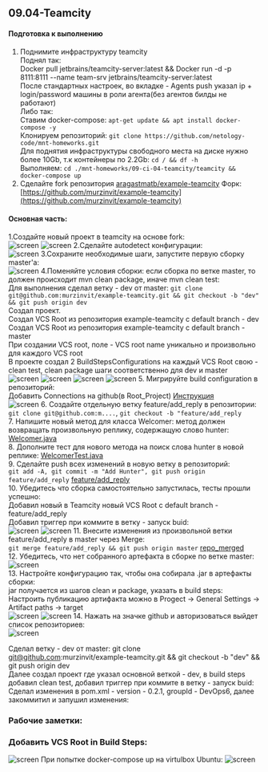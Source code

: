 ## 09.04-Teamcity</br>
#### Подготовка к выполнению
1. Поднимите инфраструктуру teamcity</br>
Поднял так: </br>
    Docker pull jetbrains/teamcity-server:latest && Docker run -d -p 8111:8111 --name team-srv jetbrains/teamcity-server:latest </br>
    После стандартных настроек, во вкладке - Agents push указал ip + login/password машины в роли агента(без агентов билды не работают) </br>
Либо так: </br>
Ставим docker-compose: `apt-get update && apt install docker-compose -y` </br>
Клонируем репозиторий: `git clone https://github.com/netology-code/mnt-homeworks.git` </br>
Для поднятия инфраструктуры свободного места на диске нужно более 10Gb, т.к контейнеры по 2.2Gb: `cd / && df -h` </br>
Выполняем: `cd ./mnt-homeworks/09-ci-04-teamcity/teamcity && docker-compose up` </br> 
5. Сделайте fork репозитория [aragastmatb/example-teamcity](https://github.com/aragastmatb/example-teamcity) Форк: [https://github.com/murzinvit/example-teamcity](https://github.com/murzinvit/example-teamcity) </br>
#### Основная часть: </br>
1.Создайте новый проект в teamcity на основе fork: </br>
 ![screen](https://github.com/murzinvit/screen/blob/0273c89b0832235d44b64c492c24fbfa8057ba7e/New_progect_create.jpg)
 ![screen](https://github.com/murzinvit/screen/blob/0908e37be5fe544aa445ad079ea90aee7bff578f/Teamcity_VCS_root.jpg)
2.Сделайте autodetect конфигурации: </br>
 ![screen](https://github.com/murzinvit/screen/blob/5340a0c3570d57b804351ed69d4f401b47bef3ec/Teamcity_autodetect_buildsteps.jpg)
3.Сохраните необходимые шаги, запустите первую сборку master'a: </br>
 ![screen](https://github.com/murzinvit/screen/blob/23915ce96b856cb54169526cc000d2d6c675940a/Teamcity_buil_on_master.jpg)
4.Поменяйте условия сборки: если сборка по ветке master, то должен происходит mvn clean package, иначе mvn clean test: </br>
 Для выполнения cделал ветку - dev от master: `git clone git@github.com:murzinvit/example-teamcity.git && git checkout -b "dev" && git push origin dev` </br>
 Создал проект.</br>
 Создал VCS Root из репозитория example-teamcity с default branch - dev</br>
 Создал VCS Root из репозитория example-teamcity с default branch - master</br>
 При создании VCS root, поле - VCS root name уникально и произвольно для каждого VCS root</br>
 В проекте создал 2 BuildStepsConfigurations на каждый VCS Root свою - clean test, clean package шаги соответственно для dev и master</br>
![screen](https://github.com/murzinvit/screen/blob/79f2e714de33777fc2f06b0bdf06d60211dcada1/Teamcity_build_on_branch_dev.jpg)
![screen](https://github.com/murzinvit/screen/blob/d68ae895084e971a2697480809e87e7e821cf03e/Teamcity_build_goals.jpg)
![screen](https://github.com/murzinvit/screen/blob/f6033dfcfb06f5b87124018b5f738f9d44fe3cd3/Build_in_master_branch.jpg)
![screen](https://github.com/murzinvit/screen/blob/fa06bd5041e390e93a6b3827ef1b1b0c27fe9f8c/Teamcity_build_on_master_changes.jpg)
5. Мигрируйте build configuration в репозиторий: </br>
   Добавить Connections на github(в Root_Project) [Инструкция](https://www.jetbrains.com/help/teamcity/configure-and-run-your-first-build.html#Create+project+pointing+to+GitHub.com+repository) </br>
   ![screen](https://github.com/murzinvit/screen/blob/3fc63d017518169500d83d6ea447780dd64a3e6c/Teamcity_build_from_github.jpg)
6. Создайте отдельную ветку feature/add_reply в репозитории: </br>
  `git clone git@github.com:m....`, `git checkout -b "feature/add_reply` </br>
7. Напишите новый метод для класса Welcomer: метод должен возвращать произвольную реплику, содержащую слово hunter: </br>
   [Welcomer.java](https://github.com/murzinvit/example-teamcity/blob/feature/add_reply/src/main/java/plaindoll/Welcomer.java) </br>
8. Дополните тест для нового метода на поиск слова hunter в новой реплике: [WelcomerTest.java](https://github.com/murzinvit/example-teamcity/blob/feature/add_reply/src/test/java/plaindoll/WelcomerTest.java)</br>
9. Сделайте push всех изменений в новую ветку в репозиторий: </br>
   `git add -A, git commit -m "Add Hunter", git push origin feature/add_reply`  [feature/add_reply](https://github.com/murzinvit/example-teamcity/tree/feature/add_reply) </br>
10. Убедитесь что сборка самостоятельно запустилась, тесты прошли успешно: </br>
 Добавил новый в Teamcity новый VCS Root c default branch - feature/add_reply </br>
 Добавил триггер при коммите в ветку - запуск buid: </br>
 ![screen](https://github.com/murzinvit/screen/blob/f588710756559a7fd3c908ae8f0d14f7d288707c/Teamcity_trigger.jpg)
 ![screen](https://github.com/murzinvit/screen/blob/dc4aecdf3ca9905e632e25224822a9d6d391f269/Teamcity_build_add_reply.jpg)
11. Внесите изменения из произвольной ветки feature/add_reply в master через Merge: </br>
`git merge feature/add_reply && git push origin master`  [repo_merged](https://github.com/murzinvit/example-teamcity)</br>
12. Убедитесь, что нет собранного артефакта в сборке по ветке master: </br>
 ![screen](https://github.com/murzinvit/screen/blob/fb0b335a713f07189bd89985181e514834469fd1/No_artefacts.jpg)</br>
13. Настройте конфигурацию так, чтобы она собирала .jar в артефакты сборки: </br>
    jar получается из шагов clean и package, указать в build steps:</br>
    Настроить публикацию артифакта можно в Progect -> General Settings -> Artifact paths -> target </br>
    ![screen](https://github.com/murzinvit/screen/blob/811dc8072851fcf0c3512219dab8ce1fcddc9b34/Teamcity_artifact_public.jpg)
    ![screen](https://github.com/murzinvit/screen/blob/40830850752bf9fde5a42b3edf54583e8d96cc08/Teamcity_artifacts_jar.jpg)
14. 
 Нажать на значке github и авторизоваться выйдет список репозиториев: </br>
![screen](https://github.com/murzinvit/screen/blob/e61843793bf13077bf5d66c17a9387576b60835b/Teamcity_transfer_to_github.jpg)

Cделал ветку - dev от master: git clone git@github.com:murzinvit/example-teamcity.git && git checkout -b "dev" && git push origin dev </br>
Далее создал проект где указал основной веткой - dev, в build steps добавил clean test, добавил триггер при коммите в ветку - запуск buid: </br>
Сделал изменения в pom.xml - version - 0.2.1, groupId - DevOps6, далее закоммитил и запушил изменения: </br>

### Рабочие заметки:
### Добавить VCS Root in Build Steps:
![screen](https://github.com/murzinvit/screen/blob/493590593f657745f0766cc0a4f2f311eccbc7bf/Teamcity_add_VCS_in_BuildSteps.jpg)
При попытке docker-compose up на virtulbox Ubuntu:
![screen](https://github.com/murzinvit/screen/blob/ba203c3de3f2d5a2e3585d6ef0e6857f277beeb1/Error_in_enviroment_deploy.png)
